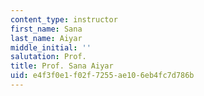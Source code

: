 ```yaml
---
content_type: instructor
first_name: Sana
last_name: Aiyar
middle_initial: ''
salutation: Prof.
title: Prof. Sana Aiyar
uid: e4f3f0e1-f02f-7255-ae10-6eb4fc7d786b
---
```

